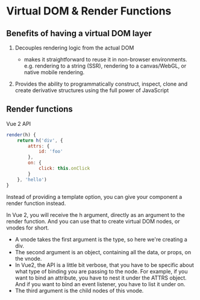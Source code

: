 # Virtual DOM & Render Functions

## Benefits of having a virtual DOM layer

1. Decouples rendering logic from the actual DOM
    - makes it straightforward to reuse it in non-browser environments.
e.g. rendering to a string (SSR), rendering to a canvas/WebGL, or native mobile rendering.

2. Provides the ability to programmatically construct, inspect, clone and create derivative structures using the full power of JavaScript

## Render functions

Vue 2 API

```JavaScript
render(h) {
    return h('div', {
        attrs: {
            id: 'foo'
        },
        on: {
            click: this.onClick
        }
    }, 'hello')
}
```

Instead of providing a template option,  you can give your component a render function instead.

In Vue 2, you will receive the h argument, directly as an argument to the render function. And you can use that to create virtual DOM nodes, or vnodes for short.

- A vnode takes the first argument is the type, so here we're creating a div.
- The second argument is an object, containing all the data, or props, on the vnode.
- In Vue2, the API is a little bit verbose, that you have to be specific about what type of binding you are passing to the node. For example, if you want to bind an attribute, you have to nest it under the ATTRS object. And if you want to bind an event listener, you have to list it under on.
- The third argument is the child nodes of this vnode.
